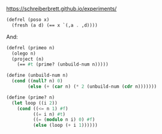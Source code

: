 https://schreiberbrett.github.io/experiments/


```scheme trs2e faster-minikanren base
(defrel (poso x)
  (fresh (a d) (== x `(,a . ,d))))
```


And:

```scheme trs2e faster-minikanren
(defrel (primeo n)
  (olego n)
  (project (n)
    (== #t (prime? (unbuild-num n)))))

(define (unbuild-num n)
  (cond ((null? n) 0)
        (else (+ (car n) (* 2 (unbuild-num (cdr n)))))))

(define (prime? n)
  (let loop ((i 2))
    (cond ((<= n 1) #f)
          ((= i n) #t)
          ((= (modulo n i) 0) #f)
          (else (loop (+ i 1))))))
```

